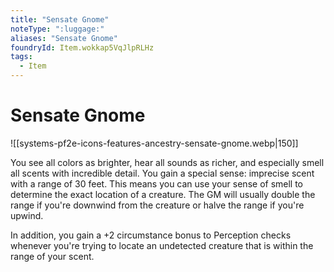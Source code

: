 ```yaml
---
title: "Sensate Gnome"
noteType: ":luggage:"
aliases: "Sensate Gnome"
foundryId: Item.wokkap5VqJlpRLHz
tags:
  - Item
---
```


# Sensate Gnome
![[systems-pf2e-icons-features-ancestry-sensate-gnome.webp|150]]

You see all colors as brighter, hear all sounds as richer, and especially smell all scents with incredible detail. You gain a special sense: imprecise scent with a range of 30 feet. This means you can use your sense of smell to determine the exact location of a creature. The GM will usually double the range if you're downwind from the creature or halve the range if you're upwind.

In addition, you gain a +2 circumstance bonus to Perception checks whenever you're trying to locate an undetected creature that is within the range of your scent.
